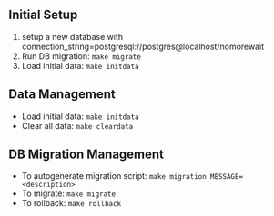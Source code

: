 ## Initial Setup

1. setup a new database with connection_string=postgresql://postgres@localhost/nomorewait
2. Run DB migration: `make migrate`
3. Load initial data: `make initdata`

## Data Management

- Load initial data: `make initdata`
- Clear all data: `make cleardata`

## DB Migration Management

- To autogenerate migration script: `make migration MESSAGE=<description>`
- To migrate: `make migrate`
- To rollback: `make rollback`

